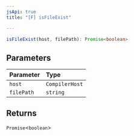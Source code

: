 ```yaml
---
jsApi: true
title: "[F] isFileExist"

---
```

```ts
isFileExist(host, filePath): Promise<boolean>
```

## Parameters

| Parameter | Type |
| :------ | :------ |
| `host` | `CompilerHost` |
| `filePath` | `string` |

## Returns

`Promise`<`boolean`\>
